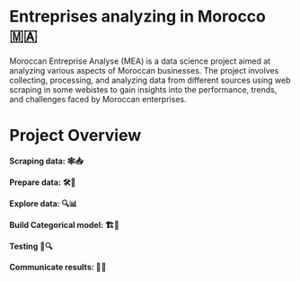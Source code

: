 # Entreprises analyzing in Morocco 🇲🇦
Moroccan Entreprise Analyse (MEA) is a data science project aimed at analyzing various aspects of Moroccan businesses. The project involves collecting, processing, and analyzing data from different sources using web scraping in some webistes to gain insights into the performance, trends, and challenges faced by Moroccan enterprises.


# Project Overview

**Scraping data: 🕸️📥**

**Prepare data: 🛠️📂**

**Explore data: 🔍📊**

**Build Categorical model: 🏗️🔢**

**Testing 🧪🔍**

**Communicate results: 📢📄**
